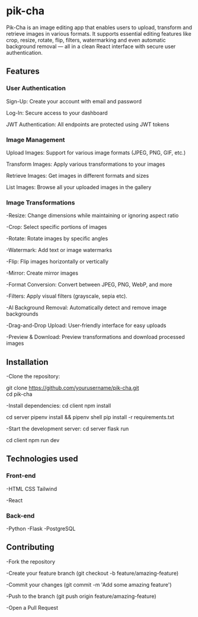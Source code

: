 # pik-cha
Pik-Cha is an image editing app that enables users to upload, transform and retrieve images in various formats. It supports essential editing features like crop, resize, rotate, flip, filters, watermarking and even automatic background removal — all in a clean React interface with secure user authentication.

## Features

### User Authentication
Sign-Up: Create your account with email and password  

Log-In: Secure access to your dashboard  

JWT Authentication: All endpoints are protected using JWT tokens

### Image Management

Upload Images: Support for various image formats (JPEG, PNG, GIF, etc.)

Transform Images: Apply various transformations to your images

Retrieve Images: Get images in different formats and sizes  

List Images: Browse all your uploaded images in the gallery

### Image Transformations

-Resize: Change dimensions while maintaining or ignoring aspect ratio

-Crop: Select specific portions of images

-Rotate: Rotate images by specific angles

-Watermark: Add text or image watermarks

-Flip: Flip images horizontally or vertically

-Mirror: Create mirror images

-Format Conversion: Convert between JPEG, PNG, WebP, and more

-Filters: Apply visual filters (grayscale, sepia etc).

-AI Background Removal: Automatically detect and remove image backgrounds

-Drag-and-Drop Upload: User-friendly interface for easy uploads

-Preview & Download: Preview transformations and download processed images

## Installation

-Clone the repository:

git clone https://github.com/yourusername/pik-cha.git  
cd pik-cha

-Install dependencies:
cd client
npm install

cd server
pipenv install && pipenv shell
pip install -r requirements.txt

-Start the development server:
cd server
flask run

cd client
npm run dev

## Technologies used
### Front-end
-HTML CSS Tailwind

-React

### Back-end
-Python
-Flask
-PostgreSQL

## Contributing
-Fork the repository

-Create your feature branch (git checkout -b feature/amazing-feature)

-Commit your changes (git commit -m 'Add some amazing feature')

-Push to the branch (git push origin feature/amazing-feature)

-Open a Pull Request
